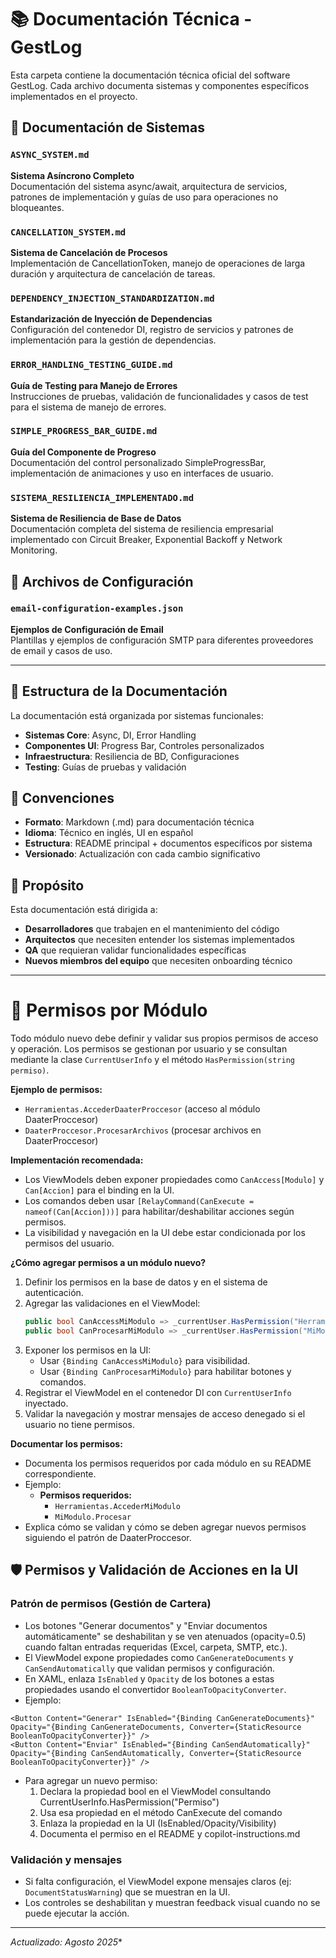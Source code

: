 # 📚 Documentación Técnica - GestLog

Esta carpeta contiene la documentación técnica oficial del software GestLog. Cada archivo documenta sistemas y componentes específicos implementados en el proyecto.

## 📁 Documentación de Sistemas

### `ASYNC_SYSTEM.md`
**Sistema Asíncrono Completo**  
Documentación del sistema async/await, arquitectura de servicios, patrones de implementación y guías de uso para operaciones no bloqueantes.

### `CANCELLATION_SYSTEM.md`
**Sistema de Cancelación de Procesos**  
Implementación de CancellationToken, manejo de operaciones de larga duración y arquitectura de cancelación de tareas.

### `DEPENDENCY_INJECTION_STANDARDIZATION.md`
**Estandarización de Inyección de Dependencias**  
Configuración del contenedor DI, registro de servicios y patrones de implementación para la gestión de dependencias.

### `ERROR_HANDLING_TESTING_GUIDE.md`
**Guía de Testing para Manejo de Errores**  
Instrucciones de pruebas, validación de funcionalidades y casos de test para el sistema de manejo de errores.

### `SIMPLE_PROGRESS_BAR_GUIDE.md`
**Guía del Componente de Progreso**  
Documentación del control personalizado SimpleProgressBar, implementación de animaciones y uso en interfaces de usuario.

### `SISTEMA_RESILIENCIA_IMPLEMENTADO.md`
**Sistema de Resiliencia de Base de Datos**  
Documentación completa del sistema de resiliencia empresarial implementado con Circuit Breaker, Exponential Backoff y Network Monitoring.

## 📄 Archivos de Configuración

### `email-configuration-examples.json`
**Ejemplos de Configuración de Email**  
Plantillas y ejemplos de configuración SMTP para diferentes proveedores de email y casos de uso.

---

## 🎯 Estructura de la Documentación

La documentación está organizada por sistemas funcionales:

- **Sistemas Core**: Async, DI, Error Handling
- **Componentes UI**: Progress Bar, Controles personalizados  
- **Infraestructura**: Resiliencia de BD, Configuraciones
- **Testing**: Guías de pruebas y validación

## 📝 Convenciones

- **Formato**: Markdown (.md) para documentación técnica
- **Idioma**: Técnico en inglés, UI en español
- **Estructura**: README principal + documentos específicos por sistema
- **Versionado**: Actualización con cada cambio significativo

## 🎯 Propósito

Esta documentación está dirigida a:
- **Desarrolladores** que trabajen en el mantenimiento del código
- **Arquitectos** que necesiten entender los sistemas implementados
- **QA** que requieran validar funcionalidades específicas
- **Nuevos miembros del equipo** que necesiten onboarding técnico

---

# 🔐 Permisos por Módulo

Todo módulo nuevo debe definir y validar sus propios permisos de acceso y operación. Los permisos se gestionan por usuario y se consultan mediante la clase `CurrentUserInfo` y el método `HasPermission(string permiso)`.

**Ejemplo de permisos:**
- `Herramientas.AccederDaaterProccesor` (acceso al módulo DaaterProccesor)
- `DaaterProccesor.ProcesarArchivos` (procesar archivos en DaaterProccesor)

**Implementación recomendada:**
- Los ViewModels deben exponer propiedades como `CanAccess[Modulo]` y `Can[Accion]` para el binding en la UI.
- Los comandos deben usar `[RelayCommand(CanExecute = nameof(Can[Accion]))]` para habilitar/deshabilitar acciones según permisos.
- La visibilidad y navegación en la UI debe estar condicionada por los permisos del usuario.

**¿Cómo agregar permisos a un módulo nuevo?**
1. Definir los permisos en la base de datos y en el sistema de autenticación.
2. Agregar las validaciones en el ViewModel:
   ```csharp
   public bool CanAccessMiModulo => _currentUser.HasPermission("Herramientas.AccederMiModulo");
   public bool CanProcesarMiModulo => _currentUser.HasPermission("MiModulo.Procesar");
   ```
3. Exponer los permisos en la UI:
   - Usar `{Binding CanAccessMiModulo}` para visibilidad.
   - Usar `{Binding CanProcesarMiModulo}` para habilitar botones y comandos.
4. Registrar el ViewModel en el contenedor DI con `CurrentUserInfo` inyectado.
5. Validar la navegación y mostrar mensajes de acceso denegado si el usuario no tiene permisos.

**Documentar los permisos:**
- Documenta los permisos requeridos por cada módulo en su README correspondiente.
- Ejemplo:
  - **Permisos requeridos:**
    - `Herramientas.AccederMiModulo`
    - `MiModulo.Procesar`
- Explica cómo se validan y cómo se deben agregar nuevos permisos siguiendo el patrón de DaaterProccesor.

## 🛡️ Permisos y Validación de Acciones en la UI

### Patrón de permisos (Gestión de Cartera)

- Los botones "Generar documentos" y "Enviar documentos automáticamente" se deshabilitan y se ven atenuados (opacity=0.5) cuando faltan entradas requeridas (Excel, carpeta, SMTP, etc.).
- El ViewModel expone propiedades como `CanGenerateDocuments` y `CanSendAutomatically` que validan permisos y configuración.
- En XAML, enlaza `IsEnabled` y `Opacity` de los botones a estas propiedades usando el convertidor `BooleanToOpacityConverter`.
- Ejemplo:

```xaml
<Button Content="Generar" IsEnabled="{Binding CanGenerateDocuments}" Opacity="{Binding CanGenerateDocuments, Converter={StaticResource BooleanToOpacityConverter}}" />
<Button Content="Enviar" IsEnabled="{Binding CanSendAutomatically}" Opacity="{Binding CanSendAutomatically, Converter={StaticResource BooleanToOpacityConverter}}" />
```

- Para agregar un nuevo permiso:
  1. Declara la propiedad bool en el ViewModel consultando CurrentUserInfo.HasPermission("Permiso")
  2. Usa esa propiedad en el método CanExecute del comando
  3. Enlaza la propiedad en la UI (IsEnabled/Opacity/Visibility)
  4. Documenta el permiso en el README y copilot-instructions.md

### Validación y mensajes
- Si falta configuración, el ViewModel expone mensajes claros (ej: `DocumentStatusWarning`) que se muestran en la UI.
- Los controles se deshabilitan y muestran feedback visual cuando no se puede ejecutar la acción.

---
*Actualizado: Agosto 2025**

